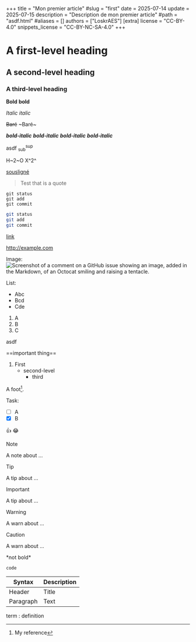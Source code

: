 +++
title = "Mon premier article"
#slug = "first"
date = 2025-07-14
update = 2025-07-15
description = "Description de mon premier article"
#path = "asdf.html"
#aliases = []
authors = ["LoskrAES"]
[extra]
license = "CC-BY-4.0"
snippets_license = "CC-BY-NC-SA-4.0"
+++
# A first-level heading

## A second-level heading

### A third-level heading

**Bold** **bold**

*Italic* *italic*

~~Baré~~ ~Baré~

***bold-italic***
***bold-italic***
***bold-italic***
***bold-italic***

asdf <sub>sub</sub><sup>sup</sup>

H~2~O
X^2^

<ins>sousligné</ins>

> Test that is a quote

```
git status
git add
git commit
```

```sh
git status
git add
git commit
```

[link](example.com)

<http://example.com>

Image: ![Screenshot of a comment on a GitHub issue showing an image, added in the Markdown, of an Octocat smiling and raising a tentacle.](https://myoctocat.com/assets/images/base-octocat.svg)

List:

- Abc
- Bcd
- Cde

1. A
1. B
1. C

asdf

==important thing==

1. First
   - second-level
     - third

A foot[^1].

[^1]: My reference

Task:

- [ ] A
- [x] B

:+1: :joy:

> [!NOTE]
> A note about ...

> [!TIP]
> A tip about ...

> [!IMPORTANT]
> A tip about ...

> [!WARNING]
> A warn about ...

> [!CAUTION]
> A warn about ...

\*not bold\*

`code`

| Syntax | Description |
| ----------- | ----------- |
| Header | Title |
| Paragraph | Text |

term
: definition
